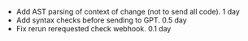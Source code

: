 - Add AST parsing of context of change (not to send all code). 1 day
- Add syntax checks before sending to GPT. 0.5 day
- Fix rerun rerequested check webhook. 0.1 day

